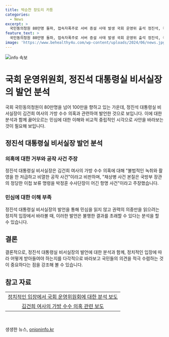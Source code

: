 ```yaml
---
title: 박순찬 장도리 카툰
categories:
  - News
excerpt: >
  국민동의청원 80만명 돌파, 접속자폭주로 서버 증설 사태 발생 국회 운영위 출석 정진석, 국민심 부채질 논란 지속  
feature_text: >
  국민동의청원 80만명 돌파, 접속자폭주로 서버 증설 사태 발생 국회 운영위 출석 정진석, 국민심 부채질 논란 지속  
image: 'https://www.behealthy4u.com/wp-content/uploads/2024/06/news.jpg'
---
```


<p><img src="https://www.behealthy4u.com/wp-content/uploads/2024/06/news.jpg" alt="info 속보" /></p>

<h1>국회 운영위원회, 정진석 대통령실 비서실장의 발언 분석</h1>

<p data-ke-size="size16">국회 국민동의청원이 80만명을 넘어 100만을 향하고 있는 가운데, 정진석 대통령실 비서실장이 김건희 여사의 가방 수수 의혹과 관련하여 발언한 것으로 보입니다. 이에 대한 분석과 함께 끓어오르는 민심에 대한 이해와 비교적 중립적인 시각으로 사안을 바라보는 것이 필요해 보입니다.</p>

<h2 data-ke-size="size26">정진석 대통령실 비서실장 발언 분석</h2>

<h3>의혹에 대한 거부와 공작 사건 주장</h3>

<p data-ke-size="size16">정진석 대통령실 비서실장은 김건희 여사의 가방 수수 의혹에 대해 "불법적인 녹취와 촬영을 한 저급하고 비열한 공작 사건"이라고 비판하며, "채상병 사건 본질은 국방부 장관의 정당한 이첩 보류 명령을 박정훈 수사단장이 어긴 항명 사건"이라고 주장했습니다.</p>

<h3>민심에 대한 이해 부족</h3>

<p data-ke-size="size16">정진석 대통령실 비서실장의 발언을 통해 민심을 읽지 않고 권력의 의중만을 읽으려는 정치적 입장에서 바라볼 때, 이러한 발언은 불행한 결과를 초래할 수 있다는 분석을 할 수 있습니다.</p>

<h2 data-ke-size="size26">결론</h2>

<p data-ke-size="size16">결론적으로, 정진석 대통령실 비서실장의 발언에 대한 분석과 함께, 정치적인 입장에 따라 어떻게 받아들여야 하는지를 다각적으로 바라보고 국민들의 의견을 적극 수렴하는 것이 중요하다는 점을 강조해 볼 수 있습니다.</p>

<h2 data-ke-size="size26">참고 자료</h2>

<table>
<tbody>
<tr>
<td style="text-align: center;"><a href="https://examplelink1.com">정치적인 입장에서 국회 운영위원회에 대한 분석 보도</a></td>
</tr>
<tr>
<td style="text-align: center;"><a href="https://examplelink2.com">김건희 여사의 가방 수수 의혹 관련 보도</a></td>
</tr>
</tbody>
</table>

<p data-ke-size="size16">&nbsp;</p>
생생한 뉴스, <a href="https://onioninfo.kr" rel="dofollow">onioninfo.kr</a>


